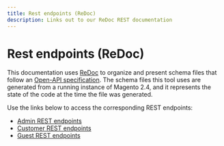 ```yaml
---
title: Rest endpoints (ReDoc)
description: Links out to our ReDoc REST documentation
--- 
```


# Rest endpoints (ReDoc)

This documentation uses [ReDoc][] to organize and present schema files that follow an [Open-API specification][].
The schema files this tool uses are generated from a running instance of Magento 2.4, and
it represents the state of the code at the time the file was generated.

Use the links below to access the corresponding REST endpoints:

- [Admin REST endpoints](https://magento.redoc.ly/2.4.4-admin/)
- [Customer REST endpoints](https://magento.redoc.ly/2.4.4-customer/)
- [Guest REST endpoints](https://magento.redoc.ly/2.4.4-guest/)

<!-- Link Definitions -->

[ReDoc]: https://github.com/Rebilly/ReDoc
[Open-API specification]: https://github.com/OAI/OpenAPI-Specification
